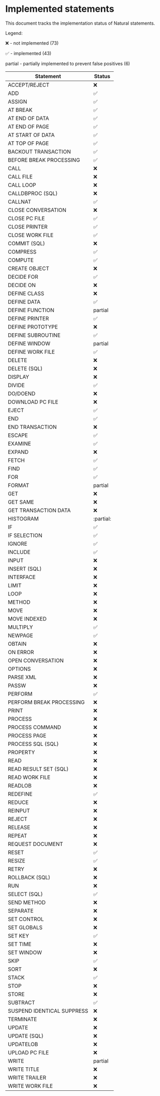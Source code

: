# Implemented statements

This document tracks the implementation status of Natural statements.

Legend:

:x: - not implemented (73)

:white_check_mark: - implemented (43)

partial - partially implemented to prevent false positives (6)

| Statement | Status             |
| --- |--------------------|
| ACCEPT/REJECT | :x:                |
| ADD | :white_check_mark: |
| ASSIGN | :white_check_mark: |
| AT BREAK | :white_check_mark: |
| AT END OF DATA | :white_check_mark: |
| AT END OF PAGE | :white_check_mark: |
| AT START OF DATA | :white_check_mark: |
| AT TOP OF PAGE | :white_check_mark: |
| BACKOUT TRANSACTION | :white_check_mark: |
| BEFORE BREAK PROCESSING | :white_check_mark: |
| CALL | :x:                |
| CALL FILE | :x:                |
| CALL LOOP | :x:                |
| CALLDBPROC (SQL) | :x:                |
| CALLNAT | :white_check_mark: |
| CLOSE CONVERSATION | :x:                |
| CLOSE PC FILE | :white_check_mark: |
| CLOSE PRINTER | :white_check_mark: |
| CLOSE WORK FILE | :white_check_mark: |
| COMMIT (SQL) | :x:                |
| COMPRESS | :white_check_mark: |
| COMPUTE | :white_check_mark: |
| CREATE OBJECT | :x:                |
| DECIDE FOR | :white_check_mark: |
| DECIDE ON | :x:                |
| DEFINE CLASS | :x:                |
| DEFINE DATA | :white_check_mark: |
| DEFINE FUNCTION | partial            |
| DEFINE PRINTER | :white_check_mark: |
| DEFINE PROTOTYPE | :x:                |
| DEFINE SUBROUTINE | :white_check_mark: |
| DEFINE WINDOW | partial            |
| DEFINE WORK FILE | :white_check_mark: |
| DELETE | :x:                |
| DELETE (SQL) | :x:                |
| DISPLAY | :x:                |
| DIVIDE | :white_check_mark: |
| DO/DOEND | :x:                |
| DOWNLOAD PC FILE | :x:                |
| EJECT | :white_check_mark: |
| END | :white_check_mark: |
| END TRANSACTION | :x:                |
| ESCAPE | :white_check_mark: |
| EXAMINE | :white_check_mark: |
| EXPAND | :x:                |
| FETCH | :white_check_mark: |
| FIND | :white_check_mark: |
| FOR | :white_check_mark: |
| FORMAT | partial            |
| GET | :x:                |
| GET SAME | :x:                |
| GET TRANSACTION DATA | :x:                |
| HISTOGRAM | :partial:          |
| IF | :white_check_mark: |
| IF SELECTION | :white_check_mark: |
| IGNORE | :white_check_mark: |
| INCLUDE | :white_check_mark: |
| INPUT | :x:                |
| INSERT (SQL) | :x:                |
| INTERFACE | :x:                |
| LIMIT | :x:                |
| LOOP | :x:                |
| METHOD | :x:                |
| MOVE | :x:                |
| MOVE INDEXED | :x:                |
| MULTIPLY | :white_check_mark: |
| NEWPAGE | :white_check_mark: |
| OBTAIN | :x:                |
| ON ERROR | :x:                |
| OPEN CONVERSATION | :x:                |
| OPTIONS | :x:                |
| PARSE XML | :x:                |
| PASSW | :x:                |
| PERFORM | :white_check_mark: |
| PERFORM BREAK PROCESSING | :x:                |
| PRINT | :x:                |
| PROCESS | :x:                |
| PROCESS COMMAND | :x:                |
| PROCESS PAGE | :x:                |
| PROCESS SQL (SQL) | :x:                |
| PROPERTY | :x:                |
| READ | :x:                |
| READ RESULT SET (SQL) | :x:                |
| READ WORK FILE | :x:                |
| READLOB | :x:                |
| REDEFINE | :white_check_mark: |
| REDUCE | :x:                |
| REINPUT | :x:                |
| REJECT | :x:                |
| RELEASE | :x:                |
| REPEAT | :x:                |
| REQUEST DOCUMENT | :x:                |
| RESET | :white_check_mark: |
| RESIZE | :white_check_mark: |
| RETRY | :x:                |
| ROLLBACK (SQL) | :x:                |
| RUN | :x:                |
| SELECT (SQL) | :white_check_mark: |
| SEND METHOD | :x:                |
| SEPARATE | :x:                |
| SET CONTROL | :x:                |
| SET GLOBALS | :x:                |
| SET KEY | :white_check_mark: |
| SET TIME | :x:                |
| SET WINDOW | :x:                |
| SKIP | :white_check_mark: |
| SORT | :x:                |
| STACK | :white_check_mark: |
| STOP | :x:                |
| STORE | :x:                |
| SUBTRACT | :white_check_mark: |
| SUSPEND IDENTICAL SUPPRESS | :x:                |
| TERMINATE | :x:                |
| UPDATE | :x:                |
| UPDATE (SQL) | :x:                |
| UPDATELOB | :x:                |
| UPLOAD PC FILE | :x:                |
| WRITE | partial            |
| WRITE TITLE | :x:                |
| WRITE TRAILER | :x:                |
| WRITE WORK FILE | :x:                |
